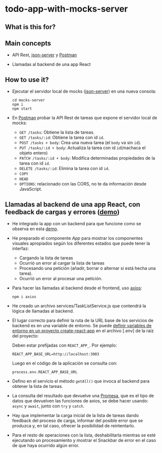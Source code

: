 # todo-app-with-mocks-server

## What is this for?

## Main concepts

- API Rest, [json-server](https://github.com/typicode/json-server) y [Postman](https://www.postman.com/)

- Llamadas al backend de una app React


## How to use it?

- Ejecutar el servidor local de mocks
  ([json-server](https://github.com/typicode/json-server))
  en una nueva consola:
  ```
  cd mocks-server
  npm i
  npm start
  ```

- En [Postman](https://www.postman.com/) probar la API Rest de tareas que expone el servidor local de mocks:

    - `GET /tasks`: Obtiene la lista de tareas.
    - `GET /tasks/:id`: Obtiene la tarea con id `id`.
    - `POST /tasks + body`: Crea una nueva tarea (el `body` va sin `id`).
    - `PUT /tasks/:id + body`: Actualiza la tarea con id `id`(machaca el objeto entero)
    - `PATCH /tasks/:id + body`: Modifica determinadas propiedades de la tarea con id `id`.
    - `DELETE /tasks/:id`: Elimina la tarea con id `id`.
    - `COPY`
    - `HEAD`
    - `OPTIONS`: relacionado con las CORS, no te da información desde JavaScript.

## Llamadas al backend de una app React, con feedback de cargas y errores ([demo](https://at-react-course.herokuapp.com/tasks)) 

- He integrado la app con un backend para que funcione como se observa en esta [demo](https://at-react-course.herokuapp.com/tasks).

- He preparado el componente _App_ para mostrar los componentes visuales apropiados según los diferentes estados que puede tener la interfaz:
  
  - Cargando la lista de tareas
  - Ocurrió un error al cargar la lista de tareas
  - Procesando una petición (añadir, borrar o alternar si está hecha una tarea).
  - Ocurrió un error al procesar una petición.

- Para hacer las llamadas al backend desde el frontend, uso [axios](https://github.com/axios/axios):
  ```
  npm i axios
  ```
  
- He creado un archivo services/TaskListService.js que contendrá la lógica de llamadas al backend.
  
- El lugar correcto para definir la ruta de la URL base de los servicios de backend es en una variable de entorno. Se puede 
[definir variables de entorno en un proyecto create-react-app](https://create-react-app.dev/docs/adding-custom-environment-variables/#adding-development-environment-variables-in-env) en el archivo [.env] de la raíz del proyecto: 

  Deben estar prefijadas con `REACT_APP_`. Por ejemplo:
  ```
  REACT_APP_BASE_URL=http://localhost:3003
  ```
  Luego en el código de la aplicación se consulta con:
  ```
  process.env.REACT_APP_BASE_URL
  ```

- Defino en el servicio el método `getAll()` que invoca al backend para obtener la lista de tareas.

- La consulta del resultado que devuelve una 
  [Promesa](https://developer.mozilla.org/es/docs/Web/JavaScript/Referencia/Objetos_globales/Promise),
  que es el tipo de datos que devuelven las funciones de axios, se debe hacer
  usando: `async` y `await`, junto con `try` y `catch`.

- Hay que implementar la carga inicial de la lista de tareas dando feedback del proceso de carga, informar del posible error que se produzca y, en tal caso, ofrecer la posibilidad de reintentarlo.
  
- Para el resto de operaciones con la lista, deshabilitarla mientras se esté ejecutando un procesamiento y mostrar el Snackbar de error en el caso de que haya ocurrido algún error.
